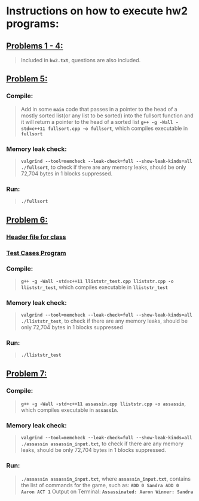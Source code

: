 # Instructions on how to execute hw2 programs:

## [Problems 1 - 4:](hw2.txt)

> Included in **`hw2.txt`**, questions are also included.



## [Problem 5:](fullsort.cpp)

### Compile: 
> Add in some **`main`** code that passes in a pointer to the head 
of a mostly sorted list(or any list to be sorted) into the
fullsort function and it will return a pointer to the
head of a sorted list
**`g++ -g -Wall -std=c++11 fullsort.cpp -o fullsort`**, 
which compiles executable in **`fullsort`**

### Memory leak check: 
> **`valgrind --tool=memcheck --leak-check=full --show-leak-kinds=all ./fullsort`**, 
to check if there are any memory leaks, should be only 72,704 bytes in 1 blocks 
suppressed.

### Run: 
> **`./fullsort`**



## [Problem 6:](lliststr.cpp)
### [Header file for  class](lliststr.h)
### [Test Cases Program](lliststr_test.cpp)

### Compile: 
> **`g++ -g -Wall -std=c++11 lliststr_test.cpp lliststr.cpp -o lliststr_test`**, which compiles 
executable in **`lliststr_test`**

### Memory leak check: 
> **`valgrind --tool=memcheck --leak-check=full --show-leak-kinds=all 
./lliststr_test`**, to check if there are any memory leaks, 
should be only 72,704 bytes in 1 blocks suppressed

### Run: 
> **`./lliststr_test`**



## [Problem 7:](assassin.cpp)

### Compile: 
> **`g++ -g -Wall -std=c++11 assassin.cpp lliststr.cpp -o assassin`**, 
which compiles executable in **`assassin`**.

### Memory leak check: 
> **`valgrind --tool=memcheck --leak-check=full --show-leak-kinds=all 
./assassin assassin_input.txt`**, 
to check if there are any memory leaks, should be only 
72,704 bytes in 1 blocks suppressed.

### Run: 
> **`./assassin assassin_input.txt`**, where **`assassin_input.txt`**, 
contains the list of commands for the game, such as:
>**`ADD 0 Sandra
ADD 0 Aaron
ACT 1`**
> Output on Terminal:
**`Assassinated: Aaron
Winner: Sandra`**